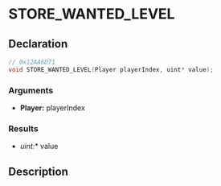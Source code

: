 # STORE_WANTED_LEVEL

## Declaration
```cpp
// 0x12AA6D71
void STORE_WANTED_LEVEL(Player playerIndex, uint* value);
```

### Arguments
- **Player:** playerIndex

### Results
- **uint*:** value

## Description
